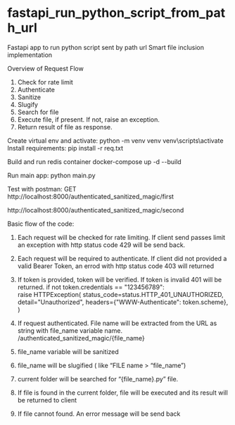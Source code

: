 # fastapi_run_python_script_from_path_url
Fastapi app to run python script sent by path url
Smart file inclusion implementation

Overview of Request Flow
1.	Check for rate limit
2.	Authenticate
3.	Sanitize
4.	Slugify
5.	Search for file
6.	Execute file, if present. If not, raise an exception.
7.	Return result of file as response.

Create virtual env  and activate:
python -m venv venv
venv\scripts\activate
Install requirements:
pip install -r req.txt

Build and run redis container
docker-compose up -d --build

 
Run main app:
python main.py













Test with postman:
GET http://localhost:8000/authenticated_sanitized_magic/first
 

http://localhost:8000/authenticated_sanitized_magic/second

 




Basic flow of the code:
1.	Each request will be checked for rate limiting. If client send passes limit an exception with http status code 429 will be send back.
 
2.	Each request will be required to authenticate. If client did not provided a valid Bearer Token, an errod with http status code 403 will returned
 

3.	If token is provided, token will be verified. If token is invalid 401 will be returned.
 if not token.credentials == "123456789":        
        raise HTTPException(
            status_code=status.HTTP_401_UNAUTHORIZED,
            detail="Unauthorized",
            headers={"WWW-Authenticate": token.scheme},
        )

 


4.	If request authenticated. File name will be extracted from the URL as string with file_name variable name.
/authenticated_sanitized_magic/{file_name}
5.	file_name variable will be sanitized
6.	file_name will be slugified (  like “FILE name > “file_name”)
7.	current folder will be searched for “{file_name}.py” file.
8.	If file is found in the current folder, file will be executed and its result will be returned to client
 

9.	If file cannot found. An error message will be send back
 







